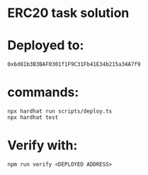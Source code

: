 # ERC20 task solution

# Deployed to:

```shell
0x6d81b3B3BAF0301f1F9C31Fb41E34b215a34A7f9
```

# commands:

```shell
npx hardhat run scripts/deploy.ts
npx hardhat test
```

# Verify with:

```shell
npm run verify <DEPLOYED ADDRESS>
```

